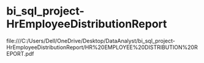 # bi_sql_project-HrEmployeeDistributionReport
file:///C:/Users/Dell/OneDrive/Desktop/DataAnalyst/bi_sql_project-HrEmployeeDistributionReport/HR%20EMPLOYEE%20DISTRIBUTION%20REPORT.pdf
